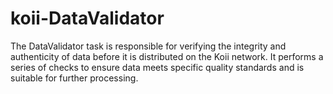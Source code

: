 # koii-DataValidator
The DataValidator task is responsible for verifying the integrity and authenticity of data before it is distributed on the Koii network. It performs a series of checks to ensure data meets specific quality standards and is suitable for further processing.
